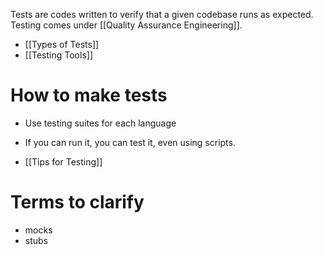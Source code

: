 Tests are codes written to verify that a given codebase runs as expected. Testing comes under [[Quality Assurance Engineering]].

- [[Types of Tests]]
- [[Testing Tools]]

# How to make tests
- Use testing suites for each language
- If you can run it, you can test it, even using scripts.

- [[Tips for Testing]]

# Terms to clarify
- mocks
- stubs